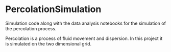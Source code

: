 # PercolationSimulation
Simulation code along with the data analysis notebooks for the simulation of the percolation process.

Percolation is a process of fluid movement and dispersion. In this project it is simulated on the two dimensional grid. 
